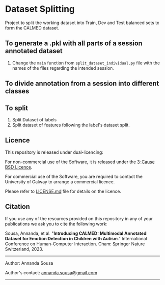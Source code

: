 # Dataset Splitting
Project to split the working dataset into Train, Dev and Test balanced sets to form the CALMED dataset.

## To generate a .pkl with all parts of a session annotated dataset

1. Change the ```main``` function from ```split_dataset_individual.py``` file with the names of the files regarding the
   intended session. 

## To divide annotation from a session into different classes

## To split 

1. Split Dataset of labels 
2. Split dataset of features following the label's dataset split.


## Licence

This repository is released under dual-licencing:

For non-commercial use of the Software, it is released under
the [3-Cause BSD Licence](https://opensource.org/license/bsd-3-clause/).

For commercial use of the Software, you are required to contact the University of Galway to arrange a commercial
licence.

Please refer to [LICENSE.md](LICENSE.md) file for details on the licence.

## Citation

If you use any of the resources provided on this repository in any of your publications we ask you to cite the following
work:

Sousa, Annanda, et al. "**Introducing CALMED: Multimodal Annotated Dataset for Emotion Detection in Children with Autism**."
International Conference on Human-Computer Interaction. Cham: Springer Nature Switzerland, 2023.

----

Author: Annanda Sousa

Author's contact: [annanda.sousa@gmail.com](mailto:annanda.sousa@gmail.com)

----